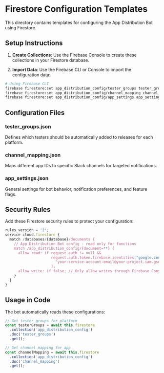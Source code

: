 # Firestore Configuration Templates

This directory contains templates for configuring the App Distribution Bot using Firestore.

## Setup Instructions

1. **Create Collections**: Use the Firebase Console to create these collections in your Firestore database.

2. **Import Data**: Use the Firebase CLI or Console to import the configuration data:

```bash
# Using Firebase CLI
firebase firestore:set app_distribution_config/tester_groups tester_groups.json
firebase firestore:set app_distribution_config/channel_mapping channel_mapping.json
firebase firestore:set app_distribution_config/app_settings app_settings.json
```

## Configuration Files

### tester_groups.json
Defines which testers should be automatically added to releases for each platform.

### channel_mapping.json  
Maps different app IDs to specific Slack channels for targeted notifications.

### app_settings.json
General settings for bot behavior, notification preferences, and feature flags.

## Security Rules

Add these Firestore security rules to protect your configuration:

```javascript
rules_version = '2';
service cloud.firestore {
  match /databases/{database}/documents {
    // App Distribution Bot config - read only for functions
    match /app_distribution_config/{document=**} {
      allow read: if request.auth != null && 
                     request.auth.token.firebase.identities["google.com"][0] in [
                       "your-service-account-email@your-project.iam.gserviceaccount.com"
                     ];
      allow write: if false; // Only allow writes through Firebase Console/CLI
    }
  }
}
```

## Usage in Code

The bot automatically reads these configurations:

```typescript
// Get tester groups for platform
const testerGroups = await this.firestore
  .collection('app_distribution_config')
  .doc('tester_groups')
  .get();

// Get channel mapping for app
const channelMapping = await this.firestore
  .collection('app_distribution_config') 
  .doc('channel_mapping')
  .get();
```
